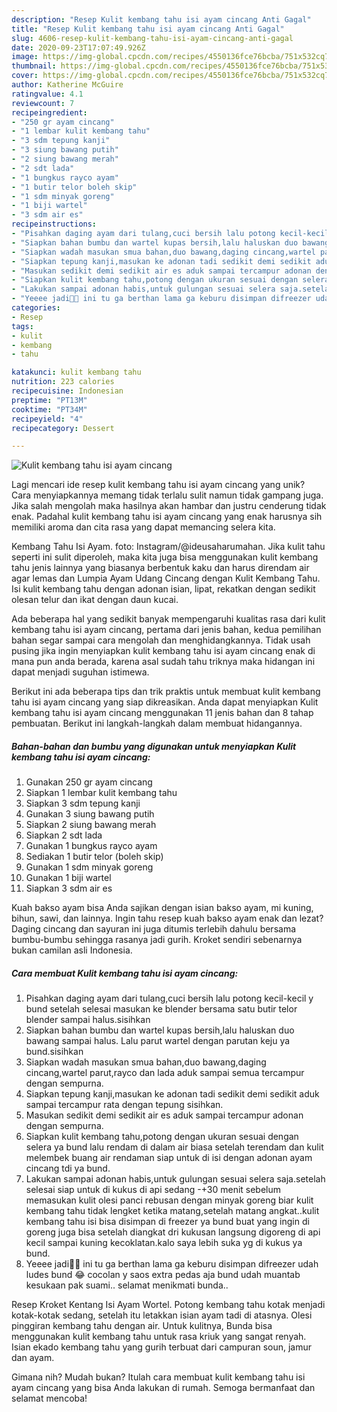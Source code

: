 ```yaml
---
description: "Resep Kulit kembang tahu isi ayam cincang Anti Gagal"
title: "Resep Kulit kembang tahu isi ayam cincang Anti Gagal"
slug: 4606-resep-kulit-kembang-tahu-isi-ayam-cincang-anti-gagal
date: 2020-09-23T17:07:49.926Z
image: https://img-global.cpcdn.com/recipes/4550136fce76bcba/751x532cq70/kulit-kembang-tahu-isi-ayam-cincang-foto-resep-utama.jpg
thumbnail: https://img-global.cpcdn.com/recipes/4550136fce76bcba/751x532cq70/kulit-kembang-tahu-isi-ayam-cincang-foto-resep-utama.jpg
cover: https://img-global.cpcdn.com/recipes/4550136fce76bcba/751x532cq70/kulit-kembang-tahu-isi-ayam-cincang-foto-resep-utama.jpg
author: Katherine McGuire
ratingvalue: 4.1
reviewcount: 7
recipeingredient:
- "250 gr ayam cincang"
- "1 lembar kulit kembang tahu"
- "3 sdm tepung kanji"
- "3 siung bawang putih"
- "2 siung bawang merah"
- "2 sdt lada"
- "1 bungkus rayco ayam"
- "1 butir telor boleh skip"
- "1 sdm minyak goreng"
- "1 biji wartel"
- "3 sdm air es"
recipeinstructions:
- "Pisahkan daging ayam dari tulang,cuci bersih lalu potong kecil-kecil y bund setelah selesai masukan ke blender bersama satu butir telor blender sampai halus.sisihkan"
- "Siapkan bahan bumbu dan wartel kupas bersih,lalu haluskan duo bawang sampai halus. Lalu parut wartel dengan parutan keju ya bund.sisihkan"
- "Siapkan wadah masukan smua bahan,duo bawang,daging cincang,wartel parut,rayco dan lada aduk sampai semua tercampur dengan sempurna."
- "Siapkan tepung kanji,masukan ke adonan tadi sedikit demi sedikit aduk sampai tercampur rata dengan tepung sisihkan."
- "Masukan sedikit demi sedikit air es aduk sampai tercampur adonan dengan sempurna."
- "Siapkan kulit kembang tahu,potong dengan ukuran sesuai dengan selera ya bund lalu rendam di dalam air biasa setelah terendam dan kulit melembek buang air rendaman siap untuk di isi dengan adonan ayam cincang tdi ya bund."
- "Lakukan sampai adonan habis,untuk gulungan sesuai selera saja.setelah selesai siap untuk di kukus di api sedang -+30 menit sebelum memasukan kulit olesi panci rebusan dengan minyak goreng biar kulit kembang tahu tidak lengket ketika matang,setelah matang angkat..kulit kembang tahu isi bisa disimpan di freezer ya bund buat yang ingin di goreng juga bisa setelah diangkat dri kukusan langsung digoreng di api kecil sampai kuning kecoklatan.kalo saya lebih suka yg di kukus ya bund."
- "Yeeee jadi👩‍🍳 ini tu ga berthan lama ga keburu disimpan difreezer udah ludes bund 😂 cocolan y saos extra pedas aja bund udah muantab kesukaan pak suami.. selamat menikmati bunda.."
categories:
- Resep
tags:
- kulit
- kembang
- tahu

katakunci: kulit kembang tahu 
nutrition: 223 calories
recipecuisine: Indonesian
preptime: "PT13M"
cooktime: "PT34M"
recipeyield: "4"
recipecategory: Dessert

---
```



![Kulit kembang tahu isi ayam cincang](https://img-global.cpcdn.com/recipes/4550136fce76bcba/751x532cq70/kulit-kembang-tahu-isi-ayam-cincang-foto-resep-utama.jpg)

Lagi mencari ide resep kulit kembang tahu isi ayam cincang yang unik? Cara menyiapkannya memang tidak terlalu sulit namun tidak gampang juga. Jika salah mengolah maka hasilnya akan hambar dan justru cenderung tidak enak. Padahal kulit kembang tahu isi ayam cincang yang enak harusnya sih memiliki aroma dan cita rasa yang dapat memancing selera kita.

Kembang Tahu Isi Ayam. foto: Instagram/@ideusaharumahan. Jika kulit tahu seperti ini sulit diperoleh, maka kita juga bisa menggunakan kulit kembang tahu jenis lainnya yang biasanya berbentuk kaku dan harus direndam air agar lemas dan Lumpia Ayam Udang Cincang dengan Kulit Kembang Tahu. Isi kulit kembang tahu dengan adonan isian, lipat, rekatkan dengan sedikit olesan telur dan ikat dengan daun kucai.

Ada beberapa hal yang sedikit banyak mempengaruhi kualitas rasa dari kulit kembang tahu isi ayam cincang, pertama dari jenis bahan, kedua pemilihan bahan segar sampai cara mengolah dan menghidangkannya. Tidak usah pusing jika ingin menyiapkan kulit kembang tahu isi ayam cincang enak di mana pun anda berada, karena asal sudah tahu triknya maka hidangan ini dapat menjadi suguhan istimewa.


Berikut ini ada beberapa tips dan trik praktis untuk membuat kulit kembang tahu isi ayam cincang yang siap dikreasikan. Anda dapat menyiapkan Kulit kembang tahu isi ayam cincang menggunakan 11 jenis bahan dan 8 tahap pembuatan. Berikut ini langkah-langkah dalam membuat hidangannya.

<!--inarticleads1-->

##### Bahan-bahan dan bumbu yang digunakan untuk menyiapkan Kulit kembang tahu isi ayam cincang:

1. Gunakan 250 gr ayam cincang
1. Siapkan 1 lembar kulit kembang tahu
1. Siapkan 3 sdm tepung kanji
1. Gunakan 3 siung bawang putih
1. Siapkan 2 siung bawang merah
1. Siapkan 2 sdt lada
1. Gunakan 1 bungkus rayco ayam
1. Sediakan 1 butir telor (boleh skip)
1. Gunakan 1 sdm minyak goreng
1. Gunakan 1 biji wartel
1. Siapkan 3 sdm air es


Kuah bakso ayam bisa Anda sajikan dengan isian bakso ayam, mi kuning, bihun, sawi, dan lainnya. Ingin tahu resep kuah bakso ayam enak dan lezat? Daging cincang dan sayuran ini juga ditumis terlebih dahulu bersama bumbu-bumbu sehingga rasanya jadi gurih. Kroket sendiri sebenarnya bukan camilan asli Indonesia. 

<!--inarticleads2-->

##### Cara membuat Kulit kembang tahu isi ayam cincang:

1. Pisahkan daging ayam dari tulang,cuci bersih lalu potong kecil-kecil y bund setelah selesai masukan ke blender bersama satu butir telor blender sampai halus.sisihkan
1. Siapkan bahan bumbu dan wartel kupas bersih,lalu haluskan duo bawang sampai halus. Lalu parut wartel dengan parutan keju ya bund.sisihkan
1. Siapkan wadah masukan smua bahan,duo bawang,daging cincang,wartel parut,rayco dan lada aduk sampai semua tercampur dengan sempurna.
1. Siapkan tepung kanji,masukan ke adonan tadi sedikit demi sedikit aduk sampai tercampur rata dengan tepung sisihkan.
1. Masukan sedikit demi sedikit air es aduk sampai tercampur adonan dengan sempurna.
1. Siapkan kulit kembang tahu,potong dengan ukuran sesuai dengan selera ya bund lalu rendam di dalam air biasa setelah terendam dan kulit melembek buang air rendaman siap untuk di isi dengan adonan ayam cincang tdi ya bund.
1. Lakukan sampai adonan habis,untuk gulungan sesuai selera saja.setelah selesai siap untuk di kukus di api sedang -+30 menit sebelum memasukan kulit olesi panci rebusan dengan minyak goreng biar kulit kembang tahu tidak lengket ketika matang,setelah matang angkat..kulit kembang tahu isi bisa disimpan di freezer ya bund buat yang ingin di goreng juga bisa setelah diangkat dri kukusan langsung digoreng di api kecil sampai kuning kecoklatan.kalo saya lebih suka yg di kukus ya bund.
1. Yeeee jadi👩‍🍳 ini tu ga berthan lama ga keburu disimpan difreezer udah ludes bund 😂 cocolan y saos extra pedas aja bund udah muantab kesukaan pak suami.. selamat menikmati bunda..


Resep Kroket Kentang Isi Ayam Wortel. Potong kembang tahu kotak menjadi kotak-kotak sedang, setelah itu letakkan isian ayam tadi di atasnya. Olesi pinggiran kembang tahu dengan air. Untuk kulitnya, Bunda bisa menggunakan kulit kembang tahu untuk rasa kriuk yang sangat renyah. Isian ekado kembang tahu yang gurih terbuat dari campuran soun, jamur dan ayam. 

Gimana nih? Mudah bukan? Itulah cara membuat kulit kembang tahu isi ayam cincang yang bisa Anda lakukan di rumah. Semoga bermanfaat dan selamat mencoba!
